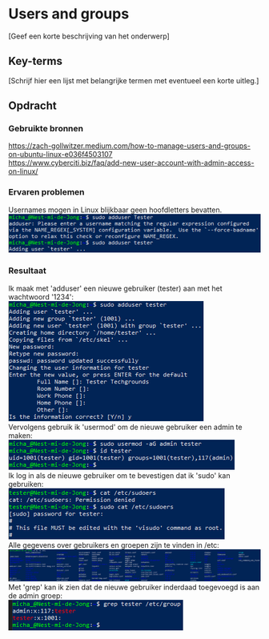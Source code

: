 # Users and groups
[Geef een korte beschrijving van het onderwerp]

## Key-terms
[Schrijf hier een lijst met belangrijke termen met eventueel een korte uitleg.]

## Opdracht
### Gebruikte bronnen
https://zach-gollwitzer.medium.com/how-to-manage-users-and-groups-on-ubuntu-linux-e036f4503107  
https://www.cyberciti.biz/faq/add-new-user-account-with-admin-access-on-linux/

### Ervaren problemen
Usernames mogen in Linux blijkbaar geen hoofdletters bevatten.  
![Up case](..\00_includes\Linux_pics\4\tester_error.png)  

### Resultaat
Ik maak met 'adduser' een nieuwe gebruiker (tester) aan met het wachtwoord '1234':  
![add user](..\00_includes\Linux_pics\4\add_tester.png)  
Vervolgens gebruik ik 'usermod' om de nieuwe gebruiker een admin te maken:  
![admin](..\00_includes\Linux_pics\4\tester_admin.png)  
Ik log in als de nieuwe gebruiker om te bevestigen dat ik 'sudo' kan gebruiken:  
![](..\00_includes\Linux_pics\4\tester_admin_conf.png)  
Alle gegevens over gebruikers en groepen zijn te vinden in /etc:  
![etc](..\00_includes\Linux_pics\4\etc.png)  
Met 'grep' kan ik zien dat de nieuwe gebruiker inderdaad toegevoegd is aan de admin groep:  
![grep](..\00_includes\Linux_pics\4\grep_groups.png)